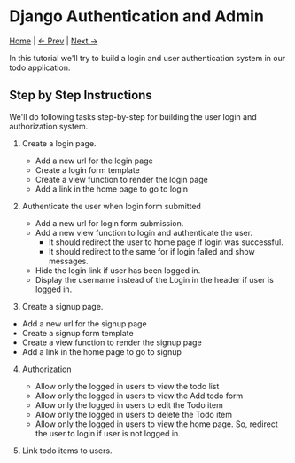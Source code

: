 Django Authentication and Admin
===============================
[Home](https://github.com/kabirbaidhya/learn-python-django-web) | [← Prev](https://github.com/kabirbaidhya/learn-python-django-web/blob/master/units/django/7/ajax.md) | [Next →]()

In this tutorial we'll try to build a login and user authentication system in our todo application.

## Step by Step Instructions

We'll do following tasks step-by-step for building the user login and authorization system.

 1. Create a login page.
    - Add a new url for the login page
    - Create a login form template
    - Create a view function to render the login page
    - Add a link in the home page to go to login

 2. Authenticate the user when login form submitted
    - Add a new url for login form submission.
    - Add a new view function to login and authenticate the user.
        - It should redirect the user to home page if login was successful.
        - It should redirect to the same for if login failed and show messages.
    - Hide the login link if user has been logged in.
    - Display the username instead of the Login in the header if user is logged in.

 3. Create a signup page.
   - Add a new url for the signup page
   - Create a signup form template
   - Create a view function to render the signup page
   - Add a link in the home page to go to signup

 4. Authorization
    - Allow only the logged in users to view the todo list
    - Allow only the logged in users to view the Add todo form
    - Allow only the logged in users to edit the Todo item
    - Allow only the logged in users to delete the Todo item
    - Allow only the logged in users to view the home page. So, redirect the user to login if user is not logged in.

 5. Link todo items to users.
